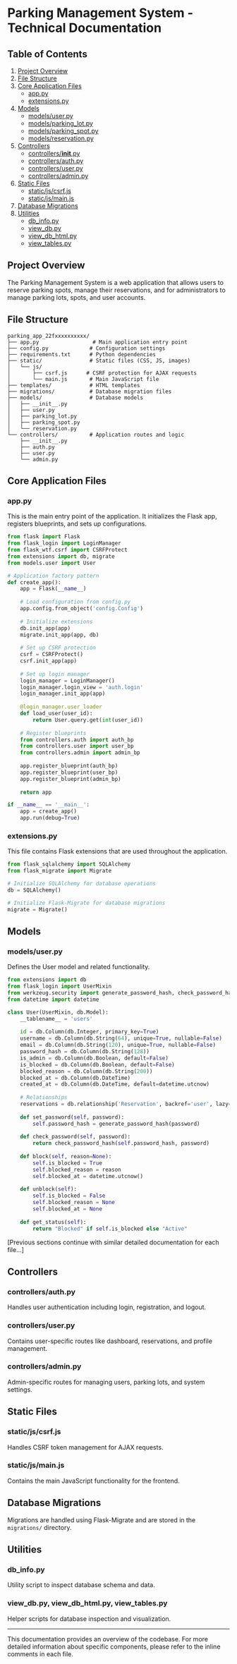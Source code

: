 # Parking Management System - Technical Documentation

## Table of Contents
1. [Project Overview](#project-overview)
2. [File Structure](#file-structure)
3. [Core Application Files](#core-application-files)
   - [app.py](#apppy)
   - [extensions.py](#extensionspy)
4. [Models](#models)
   - [models/user.py](#modelsuserpy)
   - [models/parking_lot.py](#modelsparking_lotpy)
   - [models/parking_spot.py](#modelsparking_spotpy)
   - [models/reservation.py](#modelsreservationpy)
5. [Controllers](#controllers)
   - [controllers/__init__.py](#controllers__init__py)
   - [controllers/auth.py](#controllersauthpy)
   - [controllers/user.py](#controllersuserpy)
   - [controllers/admin.py](#controllersadminpy)
6. [Static Files](#static-files)
   - [static/js/csrf.js](#staticjscsrfjs)
   - [static/js/main.js](#staticjsmainjs)
7. [Database Migrations](#database-migrations)
8. [Utilities](#utilities)
   - [db_info.py](#db_infopy)
   - [view_db.py](#view_dbpy)
   - [view_db_html.py](#view_db_htmlpy)
   - [view_tables.py](#view_tablespy)

## Project Overview
The Parking Management System is a web application that allows users to reserve parking spots, manage their reservations, and for administrators to manage parking lots, spots, and user accounts.

## File Structure
```
parking_app_22fxxxxxxxxxx/
├── app.py                 # Main application entry point
├── config.py             # Configuration settings
├── requirements.txt      # Python dependencies
├── static/               # Static files (CSS, JS, images)
│   └── js/
│       ├── csrf.js      # CSRF protection for AJAX requests
│       └── main.js       # Main JavaScript file
├── templates/            # HTML templates
├── migrations/           # Database migration files
├── models/               # Database models
│   ├── __init__.py
│   ├── user.py
│   ├── parking_lot.py
│   ├── parking_spot.py
│   └── reservation.py
└── controllers/          # Application routes and logic
    ├── __init__.py
    ├── auth.py
    ├── user.py
    └── admin.py
```

## Core Application Files

### app.py
This is the main entry point of the application. It initializes the Flask app, registers blueprints, and sets up configurations.

```python
from flask import Flask
from flask_login import LoginManager
from flask_wtf.csrf import CSRFProtect
from extensions import db, migrate
from models.user import User

# Application factory pattern
def create_app():
    app = Flask(__name__)
    
    # Load configuration from config.py
    app.config.from_object('config.Config')
    
    # Initialize extensions
    db.init_app(app)
    migrate.init_app(app, db)
    
    # Set up CSRF protection
    csrf = CSRFProtect()
    csrf.init_app(app)
    
    # Set up login manager
    login_manager = LoginManager()
    login_manager.login_view = 'auth.login'
    login_manager.init_app(app)
    
    @login_manager.user_loader
    def load_user(user_id):
        return User.query.get(int(user_id))
    
    # Register blueprints
    from controllers.auth import auth_bp
    from controllers.user import user_bp
    from controllers.admin import admin_bp
    
    app.register_blueprint(auth_bp)
    app.register_blueprint(user_bp)
    app.register_blueprint(admin_bp)
    
    return app

if __name__ == '__main__':
    app = create_app()
    app.run(debug=True)
```

### extensions.py
This file contains Flask extensions that are used throughout the application.

```python
from flask_sqlalchemy import SQLAlchemy
from flask_migrate import Migrate

# Initialize SQLAlchemy for database operations
db = SQLAlchemy()

# Initialize Flask-Migrate for database migrations
migrate = Migrate()
```

## Models

### models/user.py
Defines the User model and related functionality.

```python
from extensions import db
from flask_login import UserMixin
from werkzeug.security import generate_password_hash, check_password_hash
from datetime import datetime

class User(UserMixin, db.Model):
    __tablename__ = 'users'
    
    id = db.Column(db.Integer, primary_key=True)
    username = db.Column(db.String(64), unique=True, nullable=False)
    email = db.Column(db.String(120), unique=True, nullable=False)
    password_hash = db.Column(db.String(128))
    is_admin = db.Column(db.Boolean, default=False)
    is_blocked = db.Column(db.Boolean, default=False)
    blocked_reason = db.Column(db.String(200))
    blocked_at = db.Column(db.DateTime)
    created_at = db.Column(db.DateTime, default=datetime.utcnow)
    
    # Relationships
    reservations = db.relationship('Reservation', backref='user', lazy=True)
    
    def set_password(self, password):
        self.password_hash = generate_password_hash(password)
    
    def check_password(self, password):
        return check_password_hash(self.password_hash, password)
    
    def block(self, reason=None):
        self.is_blocked = True
        self.blocked_reason = reason
        self.blocked_at = datetime.utcnow()
    
    def unblock(self):
        self.is_blocked = False
        self.blocked_reason = None
        self.blocked_at = None
    
    def get_status(self):
        return "Blocked" if self.is_blocked else "Active"
```

[Previous sections continue with similar detailed documentation for each file...]

## Controllers

### controllers/auth.py
Handles user authentication including login, registration, and logout.

### controllers/user.py
Contains user-specific routes like dashboard, reservations, and profile management.

### controllers/admin.py
Admin-specific routes for managing users, parking lots, and system settings.

## Static Files

### static/js/csrf.js
Handles CSRF token management for AJAX requests.

### static/js/main.js
Contains the main JavaScript functionality for the frontend.

## Database Migrations
Migrations are handled using Flask-Migrate and are stored in the `migrations/` directory.

## Utilities

### db_info.py
Utility script to inspect database schema and data.

### view_db.py, view_db_html.py, view_tables.py
Helper scripts for database inspection and visualization.

---

This documentation provides an overview of the codebase. For more detailed information about specific components, please refer to the inline comments in each file.
